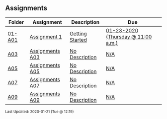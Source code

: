 ## Assignments
| Folder | Assignment | Description | Due|
 | ------------|------------|------------|------------|
 | [01-A01](https://github.com/rugbyprof/3013-Algorithms/tree/master/Assignments/01-A01) | [ Assignment 1 ](https://github.com/rugbyprof/3013-Algorithms/tree/master/Assignments/01-A01) | [ Getting Started](https://github.com/rugbyprof/3013-Algorithms/tree/master/Assignments/01-A01) | [01-23-2020 (Thursday @ 11:00 a.m.)](https://github.com/rugbyprof/3013-Algorithms/tree/master/Assignments/01-A01) |
 | [A03](https://github.com/rugbyprof/3013-Algorithms/tree/master/Assignments/A03) | [ Assignments A03 ](https://github.com/rugbyprof/3013-Algorithms/tree/master/Assignments/A03) | [ No Description](https://github.com/rugbyprof/3013-Algorithms/tree/master/Assignments/A03) | [N/A](https://github.com/rugbyprof/3013-Algorithms/tree/master/Assignments/A03) |
 | [A05](https://github.com/rugbyprof/3013-Algorithms/tree/master/Assignments/A05) | [ Assignments A05 ](https://github.com/rugbyprof/3013-Algorithms/tree/master/Assignments/A05) | [ No Description](https://github.com/rugbyprof/3013-Algorithms/tree/master/Assignments/A05) | [N/A](https://github.com/rugbyprof/3013-Algorithms/tree/master/Assignments/A05) |
 | [A07](https://github.com/rugbyprof/3013-Algorithms/tree/master/Assignments/A07) | [ Assignments A07 ](https://github.com/rugbyprof/3013-Algorithms/tree/master/Assignments/A07) | [ No Description](https://github.com/rugbyprof/3013-Algorithms/tree/master/Assignments/A07) | [N/A](https://github.com/rugbyprof/3013-Algorithms/tree/master/Assignments/A07) |
 | [A09](https://github.com/rugbyprof/3013-Algorithms/tree/master/Assignments/A09) | [ Assignments A09 ](https://github.com/rugbyprof/3013-Algorithms/tree/master/Assignments/A09) | [ No Description](https://github.com/rugbyprof/3013-Algorithms/tree/master/Assignments/A09) | [N/A](https://github.com/rugbyprof/3013-Algorithms/tree/master/Assignments/A09) |

<sup>Last Updated: 2020-01-21 (Tue @ 12:19)</sup>